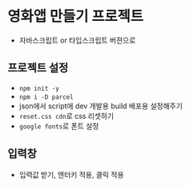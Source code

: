 # 영화앱 만들기 프로젝트 
- 자바스크립트 or 타입스크립트 버젼으로 <br/>

## 프로젝트 설정 
- `npm init -y`<br/>
- `npm i -D parcel `<br/>
-  json에서 script에 dev 개발용 build 배포용 설정해주기 <br/>
- `reset.css cdn`로 css 리셋하기 <br/>
- `google fonts`로 폰트 설정 <br/>

## 입력창 
- 입력값 받기, 엔터키 적용, 클릭 적용 

